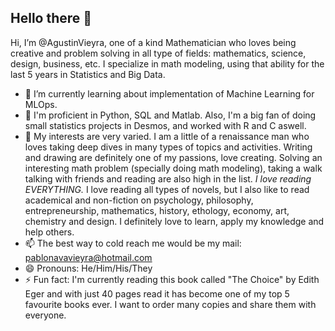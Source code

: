 <H2> Hello there 👋 </H2>

Hi, I’m @AgustinVieyra, one of a kind Mathematician who loves being creative and problem solving in all type of fields: mathematics, science, design,  business, etc. I specialize in math modeling, using that ability for the last 5 years in Statistics and Big Data.


- 🌱 I’m currently learning about implementation of Machine Learning for MLOps.
- 📓 I'm proficient in Python, SQL and Matlab. Also, I'm a big fan of doing small statistics projects in Desmos, and worked with R and C aswell.
- 👀 My interests are very varied. I am a little of a renaissance man who loves taking deep dives in many types of topics and activities. Writing and drawing are definitely one of my passions, love creating. Solving an interesting math problem (specially doing math modeling), taking a walk talking with friends and reading are also high in the list. *I love reading EVERYTHING.* I love reading all types of novels, but I also like to read academical and non-fiction on psychology, philosophy, entrepreneurship, mathematics, history, ethology, economy, art, chemistry and design. I definitely love to learn, apply my knowledge and help others.
- 📫 The best way to cold reach me would be my mail: pablonavavieyra@hotmail.com
- 😄 Pronouns: He/Him/His/They
- ⚡ Fun fact: I'm currently reading this book called "The Choice" by Edith Eger and with just 40 pages read it has become one of my top 5 favourite books ever. I want to order many copies and share them with everyone.

<!---
AgustinVieyra/AgustinVieyra is a ✨ special ✨ repository because its `README.md` (this file) appears on your GitHub profile.
You can click the Preview link to take a look at your changes.
💞️ I’m looking for work, but also would like to collaborate on data analysis projects for enterprises, and any type of eco-ethical project.
--->
